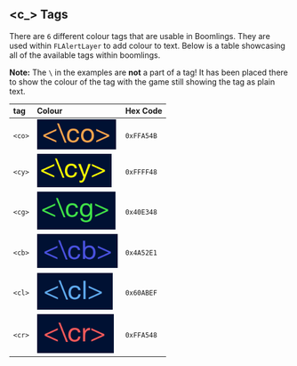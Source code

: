 ## \<c_> Tags

There are `6` different colour tags that are usable in Boomlings. They are used within `FLAlertLayer` to add colour to text. Below is a table showcasing all of the available tags within boomlings.

**Note:** The `\` in the examples are **not** a part of a tag! It has been placed there to show the colour of the tag with the game still showing the tag as plain text.   

| tag | Colour | Hex Code |
|:----|:-------|:---------|
| `<co>` | ![Orange](https://raw.githubusercontent.com/Wyliemaster/boomlings-docs/main/assets/examples/FLAlertLayerTags/orange.png) | `0xFFA54B` |
| `<cy>` | ![Yellow](https://raw.githubusercontent.com/Wyliemaster/boomlings-docs/main/assets/examples/FLAlertLayerTags/yellow.png) |  `0xFFFF48`
| `<cg>` | ![Green](https://raw.githubusercontent.com/Wyliemaster/boomlings-docs/main/assets/examples/FLAlertLayerTags/green.png) | `0x40E348` |
| `<cb>` | ![Blue](https://raw.githubusercontent.com/Wyliemaster/boomlings-docs/main/assets/examples/FLAlertLayerTags/blue.png) | `0x4A52E1` |
| `<cl>` | ![Very Light Blue](https://raw.githubusercontent.com/Wyliemaster/boomlings-docs/main/assets/examples/FLAlertLayerTags/veryLightBlue.png) | `0x60ABEF` |
| `<cr>` | ![Red](https://raw.githubusercontent.com/Wyliemaster/boomlings-docs/main/assets/examples/FLAlertLayerTags/red.png) | `0xFFA548` |
